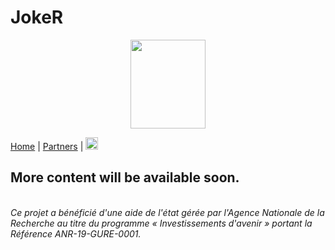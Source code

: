 # JokeR
<p align="center">
  <img src="Joker.png" width="120" height="142">
</p>

[Home](index) | [Partners](partners) | [<img src="drapeau FR.png" width="20">](https://motsmachines.github.io/joker/FR/projet)
<br>

## More content will be available soon.

<br>*Ce projet a bénéficié d'une aide de l'état gérée par l'Agence Nationale de la Recherche au titre du programme « Investissements d'avenir » portant la Référence ANR-19-GURE-0001.*
